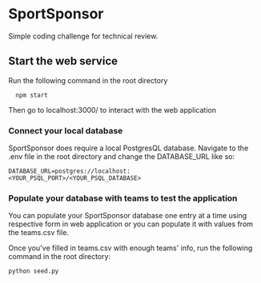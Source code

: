 # SportSponsor
Simple coding challenge for technical review.

## Start the web service
Run the following command in the root directory
```
  npm start
```
Then go to localhost:3000/ to interact with the web application 

### Connect your local database
SportSponsor does require a local PostgresQL database.
Navigate to the .env file in the root directory and change the DATABASE_URL like so:
```
DATABASE_URL=postgres://localhost:<YOUR_PSQL_PORT>/<YOUR_PSQL_DATABASE>
```

### Populate your database with teams to test the application
You can populate your SportSponsor database one entry at a time using respective form in web application or you can populate it with values from the teams.csv file.

Once you've filled in teams.csv with enough teams' info, run the following command in the root directory:
```
python seed.py
```